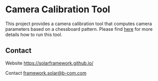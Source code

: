 # Camera Calibration Tool

This project provides a camera calibration tool that computes camera parameters based on a chessboard pattern.
Please find [here](https://solarframework.github.io/use/tools/#CameraCalibration) for more details how to run this tool.

## Contact 
Website https://solarframework.github.io/

Contact framework.solar@b-com.com